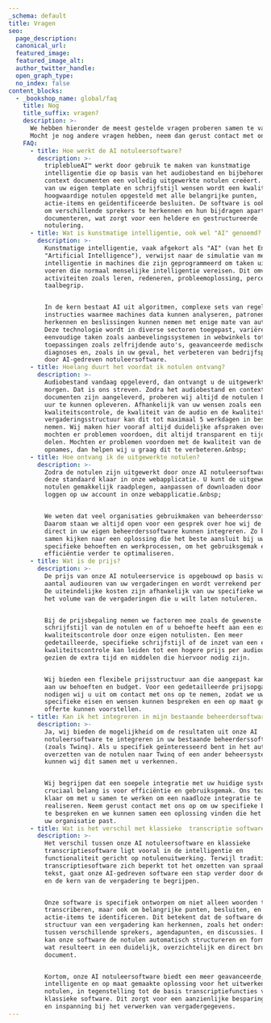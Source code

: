 ```yaml
---
_schema: default
title: Vragen
seo:
  page_description:
  canonical_url:
  featured_image:
  featured_image_alt:
  author_twitter_handle:
  open_graph_type:
  no_index: false
content_blocks:
  - _bookshop_name: global/faq
    title: Nog
    title_suffix: vragen?
    description: >-
      We hebben hieronder de meest gestelde vragen proberen samen te vatten.
      Mocht je nog andere vragen hebben, neem dan gerust contact met ons op.
    FAQ:
      - title: Hoe werkt de AI notuleersoftware?
        description: >-
          tripleblueAI™ werkt door gebruik te maken van kunstmatige
          intelligentie die op basis van het audiobestand en bijbehorende
          context documenten een volledig uitgewerkte notulen creëert. Op basis
          van uw eigen template en schrijfstijl wensen wordt een kwalitatief
          hoogwaardige notulen opgesteld met alle belangrijke punten,
          actie-items en geïdentificeerde besluiten. De software is ook in staat
          om verschillende sprekers te herkennen en hun bijdragen apart te
          documenteren, wat zorgt voor een heldere en gestructureerde
          notulering.
      - title: Wat is kunstmatige intelligentie, ook wel "AI" genoemd?
        description: >-
          Kunstmatige intelligentie, vaak afgekort als "AI" (van het Engelse
          "Artificial Intelligence"), verwijst naar de simulatie van menselijke
          intelligentie in machines die zijn geprogrammeerd om taken uit te
          voeren die normaal menselijke intelligentie vereisen. Dit omvat
          activiteiten zoals leren, redeneren, probleemoplossing, perceptie en
          taalbegrip.


          In de kern bestaat AI uit algoritmen, complexe sets van regels en
          instructies waarmee machines data kunnen analyseren, patronen kunnen
          herkennen en beslissingen kunnen nemen met enige mate van autonomie.
          Deze technologie wordt in diverse sectoren toegepast, variërend van
          eenvoudige taken zoals aanbevelingssystemen in webwinkels tot complexe
          toepassingen zoals zelfrijdende auto's, geavanceerde medische
          diagnoses en, zoals in uw geval, het verbeteren van bedrijfsprocessen
          door AI-gedreven notuleersoftware.
      - title: Hoelang duurt het voordat ik notulen ontvang?
        description: >-
          Audiobestand vandaag opgeleverd, dan ontvangt u de uitgewerkte notulen
          morgen. Dat is ons streven. Zodra het audiobestand en context
          documenten zijn aangeleverd, proberen wij altijd de notulen binnen 24
          uur te kunnen opleveren. Afhankelijk van uw wensen zoals een extra
          kwaliteitscontrole, de kwaliteit van de audio en de kwaliteit van de
          vergaderingsstructuur kan dit tot maximaal 5 werkdagen in beslag
          nemen. Wij maken hier vooraf altijd duidelijke afspraken over maken en
          mochten er problemen voordoen, dit altijd transparent en tijdig met u
          delen. Mochten er problemen voordoen met de kwaliteit van de audio
          opnames, dan helpen wij u graag dit te verbeteren.&nbsp;
      - title: Hoe ontvang ik de uitgewerkte notulen?
        description: >-
          Zodra de notulen zijn uitgewerkt door onze AI notuleersoftware, staan
          deze standaard klaar in onze webapplicatie. U kunt de uitgewerkte
          notulen gemakkelijk raadplegen, aanpassen of downloaden door in te
          loggen op uw account in onze webapplicatie.&nbsp;


          We weten dat veel organisaties gebruikmaken van beheerderssofware.
          Daarom staan we altijd open voor een gesprek over hoe wij de notulen
          direct in uw eigen beheerderssoftware kunnen integreren. Zo kunnen we
          samen kijken naar een oplossing die het beste aansluit bij uw
          specifieke behoeften en werkprocessen, om het gebruiksgemak en de
          efficiëntie verder te optimaliseren.
      - title: Wat is de prijs?
        description: >-
          De prijs van onze AI notuleerservice is opgebouwd op basis van het
          aantal audiouren van uw vergaderingen en wordt verrekend per audiouur.
          De uiteindelijke kosten zijn afhankelijk van uw specifieke wensen en
          het volume van de vergaderingen die u wilt laten notuleren.


          Bij de prijsbepaling nemen we factoren mee zoals de gewenste
          schrijfstijl van de notulen en of u behoefte heeft aan een extra
          kwaliteitscontrole door onze eigen notulisten. Een meer
          gedetailleerde, specifieke schrijfstijl of de inzet van een extra
          kwaliteitscontrole kan leiden tot een hogere prijs per audiouur,
          gezien de extra tijd en middelen die hiervoor nodig zijn.


          Wij bieden een flexibele prijsstructuur aan die aangepast kan worden
          aan uw behoeften en budget. Voor een gedetailleerde prijsopgave,
          nodigen wij u uit om contact met ons op te nemen, zodat we uw
          specifieke eisen en wensen kunnen bespreken en een op maat gemaakte
          offerte kunnen voorstellen.
      - title: Kan ik het integreren in mijn bestaande beheerdersoftware?
        description: >-
          Ja, wij bieden de mogelijkheid om de resultaten uit onze AI
          notuleersoftware te integreren in uw bestaande beheerderssoftware
          (zoals Twinq). Als u specifiek geïnteresseerd bent in het automatisch
          overzetten van de notulen naar Twinq of een ander beheersysteem,
          kunnen wij dit samen met u verkennen.


          Wij begrijpen dat een soepele integratie met uw huidige systemen van
          cruciaal belang is voor efficiëntie en gebruiksgemak. Ons team staat
          klaar om met u samen te werken om een naadloze integratie te
          realiseren. Neem gerust contact met ons op om uw specifieke behoeften
          te bespreken en we kunnen samen een oplossing vinden die het beste bij
          uw organisatie past.
      - title: Wat is het verschil met klassieke  transcriptie software?
        description: >-
          Het verschil tussen onze AI notuleersoftware en klassieke
          transcriptiesoftware ligt vooral in de intelligentie en
          functionaliteit gericht op notulenuitwerking. Terwijl traditionele
          transcriptiesoftware zich beperkt tot het omzetten van spraak naar
          tekst, gaat onze AI-gedreven software een stap verder door de context
          en de kern van de vergadering te begrijpen.


          Onze software is specifiek ontworpen om niet alleen woorden te
          transcriberen, maar ook om belangrijke punten, besluiten, en
          actie-items te identificeren. Dit betekent dat de software de
          structuur van een vergadering kan herkennen, zoals het onderscheid
          tussen verschillende sprekers, agendapunten, en discussies. Bovendien
          kan onze software de notulen automatisch structureren en formatteren,
          wat resulteert in een duidelijk, overzichtelijk en direct bruikbaar
          document.


          Kortom, onze AI notuleersoftware biedt een meer geavanceerde,
          intelligente en op maat gemaakte oplossing voor het uitwerken van
          notulen, in tegenstelling tot de basis transcriptiefuncties van
          klassieke software. Dit zorgt voor een aanzienlijke besparing in tijd
          en inspanning bij het verwerken van vergadergegevens.
---
```

